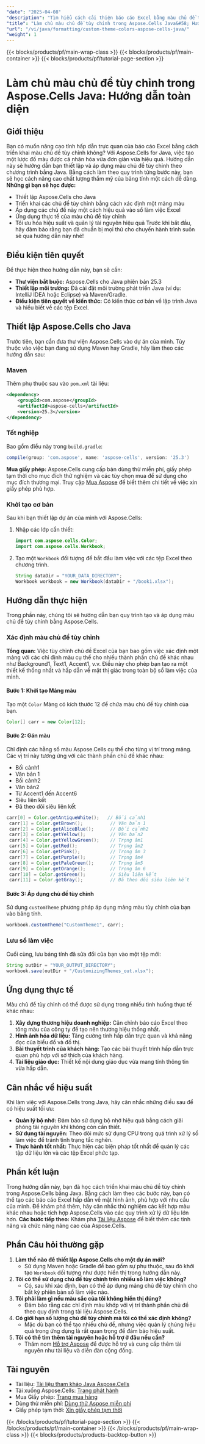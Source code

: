 ```yaml
---
"date": "2025-04-08"
"description": "Tìm hiểu cách cải thiện báo cáo Excel bằng màu chủ đề tùy chỉnh bằng Aspose.Cells for Java. Thực hiện theo hướng dẫn toàn diện này để áp dụng các lược đồ màu tùy chỉnh một cách hiệu quả."
"title": "Làm chủ màu chủ đề tùy chỉnh trong Aspose.Cells Java&#58; Hướng dẫn đầy đủ"
"url": "/vi/java/formatting/custom-theme-colors-aspose-cells-java/"
"weight": 1
---
```


{{< blocks/products/pf/main-wrap-class >}}
{{< blocks/products/pf/main-container >}}
{{< blocks/products/pf/tutorial-page-section >}}


# Làm chủ màu chủ đề tùy chỉnh trong Aspose.Cells Java: Hướng dẫn toàn diện
## Giới thiệu
Bạn có muốn nâng cao tính hấp dẫn trực quan của báo cáo Excel bằng cách triển khai màu chủ đề tùy chỉnh không? Với Aspose.Cells for Java, việc tạo một lược đồ màu được cá nhân hóa vừa đơn giản vừa hiệu quả. Hướng dẫn này sẽ hướng dẫn bạn thiết lập và áp dụng màu chủ đề tùy chỉnh theo chương trình bằng Java. Bằng cách làm theo quy trình từng bước này, bạn sẽ học cách nâng cao chất lượng thẩm mỹ của bảng tính một cách dễ dàng.
**Những gì bạn sẽ học được:**
- Thiết lập Aspose.Cells cho Java
- Triển khai các chủ đề tùy chỉnh bằng cách xác định một mảng màu
- Áp dụng các chủ đề này một cách hiệu quả vào sổ làm việc Excel
- Ứng dụng thực tế của màu chủ đề tùy chỉnh
- Tối ưu hóa hiệu suất và quản lý tài nguyên hiệu quả
Trước khi bắt đầu, hãy đảm bảo rằng bạn đã chuẩn bị mọi thứ cho chuyến hành trình suôn sẻ qua hướng dẫn này nhé!
## Điều kiện tiên quyết
Để thực hiện theo hướng dẫn này, bạn sẽ cần:
- **Thư viện bắt buộc:** Aspose.Cells cho Java phiên bản 25.3
- **Thiết lập môi trường:** Đã cài đặt môi trường phát triển Java (ví dụ: IntelliJ IDEA hoặc Eclipse) và Maven/Gradle.
- **Điều kiện tiên quyết về kiến thức:** Có kiến thức cơ bản về lập trình Java và hiểu biết về các tệp Excel.
## Thiết lập Aspose.Cells cho Java
Trước tiên, bạn cần đưa thư viện Aspose.Cells vào dự án của mình. Tùy thuộc vào việc bạn đang sử dụng Maven hay Gradle, hãy làm theo các hướng dẫn sau:
### Maven
Thêm phụ thuộc sau vào `pom.xml` tài liệu:
```xml
<dependency>
    <groupId>com.aspose</groupId>
    <artifactId>aspose-cells</artifactId>
    <version>25.3</version>
</dependency>
```
### Tốt nghiệp
Bao gồm điều này trong `build.gradle`:
```gradle
compile(group: 'com.aspose', name: 'aspose-cells', version: '25.3')
```
**Mua giấy phép:** 
Aspose.Cells cung cấp bản dùng thử miễn phí, giấy phép tạm thời cho mục đích thử nghiệm và các tùy chọn mua để sử dụng cho mục đích thương mại. Truy cập [Mua Aspose](https://purchase.aspose.com/buy) để biết thêm chi tiết về việc xin giấy phép phù hợp.
### Khởi tạo cơ bản
Sau khi bạn thiết lập dự án của mình với Aspose.Cells:
1. Nhập các lớp cần thiết:
   ```java
   import com.aspose.cells.Color;
   import com.aspose.cells.Workbook;
   ```
2. Tạo một `Workbook` đối tượng để bắt đầu làm việc với các tệp Excel theo chương trình.
   ```java
   String dataDir = "YOUR_DATA_DIRECTORY";
   Workbook workbook = new Workbook(dataDir + "/book1.xlsx");
   ```
## Hướng dẫn thực hiện
Trong phần này, chúng tôi sẽ hướng dẫn bạn quy trình tạo và áp dụng màu chủ đề tùy chỉnh bằng Aspose.Cells.
### Xác định màu chủ đề tùy chỉnh
**Tổng quan:**
Việc tùy chỉnh chủ đề Excel của bạn bao gồm việc xác định một mảng với các chỉ định màu cụ thể cho nhiều thành phần chủ đề khác nhau như Background1, Text1, Accent1, v.v. Điều này cho phép bạn tạo ra một thiết kế thống nhất và hấp dẫn về mặt thị giác trong toàn bộ sổ làm việc của mình.
#### Bước 1: Khởi tạo Mảng màu
Tạo một `Color` Mảng có kích thước 12 để chứa màu chủ đề tùy chỉnh của bạn.
```java
Color[] carr = new Color[12];
```
#### Bước 2: Gán màu
Chỉ định các hằng số màu Aspose.Cells cụ thể cho từng vị trí trong mảng. Các vị trí này tương ứng với các thành phần chủ đề khác nhau:
- Bối cảnh1
- Văn bản 1
- Bối cảnh2
- Văn bản2
- Từ Accent1 đến Accent6
- Siêu liên kết
- Đã theo dõi siêu liên kết
```java
carr[0] = Color.getAntiqueWhite();   // Bối cảnh1
 carr[1] = Color.getBrown();          // Văn bản 1
 carr[2] = Color.getAliceBlue();      // Bối cảnh2
 carr[3] = Color.getYellow();         // Văn bản2
 carr[4] = Color.getYellowGreen();    // Trọng âm1
 carr[5] = Color.getRed();            // Trọng âm2
 carr[6] = Color.getPink();           // Trọng âm 3
 carr[7] = Color.getPurple();         // Trọng âm4
 carr[8] = Color.getPaleGreen();      // Trọng âm5
 carr[9] = Color.getOrange();         // Trọng âm 6
 carr[10] = Color.getGreen();         // Siêu liên kết
 carr[11] = Color.getGray();          // Đã theo dõi siêu liên kết
```
#### Bước 3: Áp dụng chủ đề tùy chỉnh
Sử dụng `customTheme` phương pháp áp dụng mảng màu tùy chỉnh của bạn vào bảng tính.
```java
workbook.customTheme("CustomTheme1", carr);
```
### Lưu sổ làm việc
Cuối cùng, lưu bảng tính đã sửa đổi của bạn vào một tệp mới:
```java
String outDir = "YOUR_OUTPUT_DIRECTORY";
workbook.save(outDir + "/CustomizingThemes_out.xlsx");
```
## Ứng dụng thực tế
Màu chủ đề tùy chỉnh có thể được sử dụng trong nhiều tình huống thực tế khác nhau:
1. **Xây dựng thương hiệu doanh nghiệp:** Căn chỉnh báo cáo Excel theo tông màu của công ty để tạo nên thương hiệu thống nhất.
2. **Hình ảnh hóa dữ liệu:** Tăng cường tính hấp dẫn trực quan và khả năng đọc của biểu đồ và đồ thị.
3. **Bài thuyết trình của khách hàng:** Tạo các bài thuyết trình hấp dẫn trực quan phù hợp với sở thích của khách hàng.
4. **Tài liệu giáo dục:** Thiết kế nội dung giáo dục vừa mang tính thông tin vừa hấp dẫn.
## Cân nhắc về hiệu suất
Khi làm việc với Aspose.Cells trong Java, hãy cân nhắc những điều sau để có hiệu suất tối ưu:
- **Quản lý bộ nhớ:** Đảm bảo sử dụng bộ nhớ hiệu quả bằng cách giải phóng tài nguyên khi không còn cần thiết.
- **Sử dụng tài nguyên:** Theo dõi mức sử dụng CPU trong quá trình xử lý sổ làm việc để tránh tình trạng tắc nghẽn.
- **Thực hành tốt nhất:** Thực hiện các biện pháp tốt nhất để quản lý các tập dữ liệu lớn và các tệp Excel phức tạp.
## Phần kết luận
Trong hướng dẫn này, bạn đã học cách triển khai màu chủ đề tùy chỉnh trong Aspose.Cells bằng Java. Bằng cách làm theo các bước này, bạn có thể tạo các báo cáo Excel hấp dẫn về mặt hình ảnh, phù hợp với nhu cầu của mình. Để khám phá thêm, hãy cân nhắc thử nghiệm các kết hợp màu khác nhau hoặc tích hợp Aspose.Cells vào các quy trình xử lý dữ liệu lớn hơn.
**Các bước tiếp theo:** Khám phá [Tài liệu Aspose](https://reference.aspose.com/cells/java/) để biết thêm các tính năng và chức năng nâng cao của Aspose.Cells.
## Phần Câu hỏi thường gặp
1. **Làm thế nào để thiết lập Aspose.Cells cho một dự án mới?**
   - Sử dụng Maven hoặc Gradle để bao gồm sự phụ thuộc, sau đó khởi tạo `Workbook` đối tượng như được hiển thị trong hướng dẫn này.
2. **Tôi có thể sử dụng chủ đề tùy chỉnh trên nhiều sổ làm việc không?**
   - Có, sau khi xác định, bạn có thể áp dụng mảng chủ đề tùy chỉnh cho bất kỳ phiên bản sổ làm việc nào.
3. **Tôi phải làm gì nếu màu sắc của tôi không hiển thị đúng?**
   - Đảm bảo rằng các chỉ định màu khớp với vị trí thành phần chủ đề theo quy định trong tài liệu Aspose.Cells.
4. **Có giới hạn số lượng chủ đề tùy chỉnh mà tôi có thể xác định không?**
   - Mặc dù bạn có thể tạo nhiều chủ đề, nhưng việc quản lý chúng hiệu quả trong ứng dụng là rất quan trọng để đảm bảo hiệu suất.
5. **Tôi có thể tìm thêm tài nguyên hoặc hỗ trợ ở đâu nếu cần?**
   - Thăm nom [Hỗ trợ Aspose](https://forum.aspose.com/c/cells/9) để được hỗ trợ và cung cấp thêm tài nguyên như tài liệu và diễn đàn cộng đồng.
## Tài nguyên
- Tài liệu: [Tài liệu tham khảo Java Aspose.Cells](https://reference.aspose.com/cells/java/)
- Tải xuống Aspose.Cells: [Trang phát hành](https://releases.aspose.com/cells/java/)
- Mua Giấy phép: [Trang mua hàng](https://purchase.aspose.com/buy)
- Dùng thử miễn phí: [Dùng thử Aspose miễn phí](https://releases.aspose.com/cells/java/)
- Giấy phép tạm thời: [Xin giấy phép tạm thời](https://purchase.aspose.com/temporary-license/)

{{< /blocks/products/pf/tutorial-page-section >}}
{{< /blocks/products/pf/main-container >}}
{{< /blocks/products/pf/main-wrap-class >}}
{{< blocks/products/products-backtop-button >}}